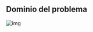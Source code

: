 ## Dominio del problema


![img](https://user-images.githubusercontent.com/43832189/56673226-432e2e80-668e-11e9-8bfe-8786ebd715d1.jpg)


